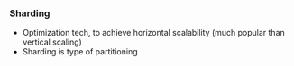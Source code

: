 ### Sharding

- Optimization tech, to achieve horizontal scalability (much popular than vertical scaling)
- Sharding is type of partitioning
